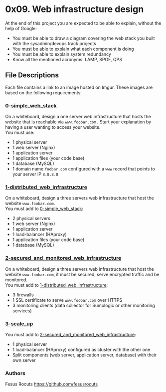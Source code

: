 # 0x09. Web infrastructure design
At the end of this project you are expected to be able to explain, without the help of Google:
* You must be able to draw a diagram covering the web stack you built with the sysadmin/devops track projects
* You must be able to explain what each component is doing
* You must be able to explain system redundancy
* Know all the mentioned acronyms: LAMP, SPOF, QPS

## File Descriptions
Each file contains a link to an image hosted on Imgur. These images are based on the following requirements: <br />
### [0-simple_web_stack](0-simple_web_stack)
On a whiteboard, design a one server web infrastructure that hosts the website that is reachable via `www.foobar.com.` Start your explanation by having a user wanting to access your website. <br />
You must use:
* 1 physical server
* 1 web server (Nginx)
* 1 application server
* 1 application files (your code base)
* 1 database (MySQL)
* 1 domain name `foobar.com` configured with a `www` record that points to your server IP `8.8.8.8`

### [1-distributed_web_infrastructure](1-distributed_web_infrastructure)
On a whiteboard, design a three servers web infrastructure that host the website `www.foobar.com`. <br />
You must add to [0-simple_web_stack](0-simple_web_stack):
* 2 physical servers
* 1 web server (Nginx)
* 1 application server
* 1 load-balancer (HAproxy)
* 1 application files (your code base)
* 1 database (MySQL)

### [2-secured_and_monitored_web_infrastructure](2-secured_and_monitored_web_infrastructure)
On a whiteboard, design a three servers web infrastructure that host the website `www.foobar.com`, it must be secured, serve encrypted traffic and be monitored. <br />
You must add to [1-distributed_web_infrastructure](1-distributed_web_infrastructure):
* 3 firewalls
* 1 SSL certificate to serve `www.foobar.com` over HTTPS
* 3 monitoring clients (data collector for Sumologic or other monitoring services)
### [3-scale_up](3-scale_up)
You must add to [2-secured_and_monitored_web_infrastructure](2-secured_and_monitored_web_infrastructure):
* 1 physical server
* 1 load-balancer (HAproxy) configured as cluster with the other one
* Split components (web server, application server, database) with their own server

### Authors
Fesus Rocuts <https://github.com/fesusrocuts>

